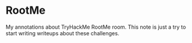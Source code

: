 # RootMe
My annotations about TryHackMe RootMe room. This note is just a try to start writing writeups about these challenges.
